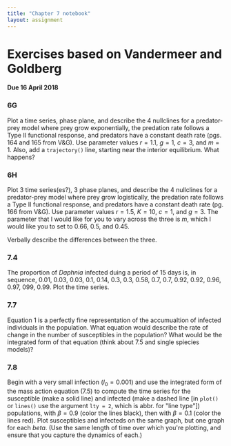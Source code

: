 ```yaml
---
title: "Chapter 7 notebook"
layout: assignment
---
```


# Exercises based on Vandermeer and Goldberg
**Due 16 April 2018**

### 6G
Plot a time series, phase plane, and describe the 4 nullclines for a predator-prey model where prey grow exponentially, the predation rate follows a Type II functional response, and predators have a constant death rate (pgs. 164 and 165 from V&G). Use parameter values $r = 1.1$, $g = 1$, $c = 3$, and $m = 1$. Also, add a `trajectory()` line, starting near the interior equilibrium. What happens?

### 6H
Plot 3 time series(es?), 3 phase planes, and describe the 4 nullclines for a predator-prey model where prey grow logistically, the predation rate follows a Type II functional response, and predators have a constant death rate (pg. 166 from V&G). Use parameter values $r = 1.5$, $K = 10$, $c = 1$, and $g = 3$. The parameter that I would like for you to vary across the three is $m$, which I would like you to set to 0.66, 0.5, and 0.45.

Verbally describe the differences between the three.

### 7.4
The proportion of *Daphnia* infected duing a period of 15 days is, in sequence, 0.01, 0.03, 0.03, 0.1, 0.14, 0.3, 0.3, 0.58, 0.7, 0.7, 0.92, 0.92, 0.96, 0.97, 099, 0.99. Plot the time series.


### 7.7
Equation 1 is a perfectly fine representation of the accumualtion of infected individuals in the population. What equation would describe the rate of change in the number of susceptibles in the population? What would be the integrated form of that equation (think about 7.5 and single spiecies models)?


### 7.8
Begin with a very small infection ($I_0 = 0.001$) and use the integrated form of the mass action equation (7.5) to compute the time series for the susceptible (make a solid line) and infected (make a dashed line [in `plot()` or `lines()` use the argument `lty = 2`, which is abbr. for "line type"]) populations, with $\beta = 0.9$ (color the lines black), then with $\beta = 0.1$ (color the lines red). Plot susceptibles and infecteds on the same graph, but one graph for each $beta$. (Use the same length of time over which you're plotting, and ensure that you capture the dynamics of each.)